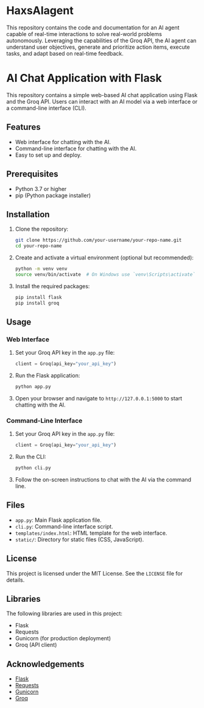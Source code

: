 # HaxsAIagent
This repository contains the code and documentation for an AI agent capable of real-time interactions to solve real-world problems autonomously. Leveraging the capabilities of the Groq API, the AI agent can understand user objectives, generate and prioritize action items, execute tasks, and adapt based on real-time feedback.


# AI Chat Application with Flask

This repository contains a simple web-based AI chat application using Flask and the Groq API. Users can interact with an AI model via a web interface or a command-line interface (CLI).

## Features

- Web interface for chatting with the AI.
- Command-line interface for chatting with the AI.
- Easy to set up and deploy.

## Prerequisites

- Python 3.7 or higher
- pip (Python package installer)

## Installation

1. Clone the repository:
    ```sh
    git clone https://github.com/your-username/your-repo-name.git
    cd your-repo-name
    ```

2. Create and activate a virtual environment (optional but recommended):
    ```sh
    python -m venv venv
    source venv/bin/activate  # On Windows use `venv\Scripts\activate`
    ```

3. Install the required packages:
    ```sh
    pip install flask
    pip install groq
    ```

## Usage

### Web Interface

1. Set your Groq API key in the `app.py` file:
    ```python
    client = Groq(api_key="your_api_key")
    ```

2. Run the Flask application:
    ```sh
    python app.py
    ```

3. Open your browser and navigate to `http://127.0.0.1:5000` to start chatting with the AI.

### Command-Line Interface

1. Set your Groq API key in the `app.py` file:
    ```python
    client = Groq(api_key="your_api_key")
    ```

2. Run the CLI:
    ```sh
    python cli.py
    ```

3. Follow the on-screen instructions to chat with the AI via the command line.

## Files

- `app.py`: Main Flask application file.
- `cli.py`: Command-line interface script.
- `templates/index.html`: HTML template for the web interface.
- `static/`: Directory for static files (CSS, JavaScript).


## License

This project is licensed under the MIT License. See the `LICENSE` file for details.

  
## Libraries

The following libraries are used in this project:

- Flask
- Requests
- Gunicorn (for production deployment)
- Groq (API client)

## Acknowledgements

- [Flask](https://flask.palletsprojects.com/)
- [Requests](https://docs.python-requests.org/)
- [Gunicorn](https://gunicorn.org/)
- [Groq](https://groq.com/)

